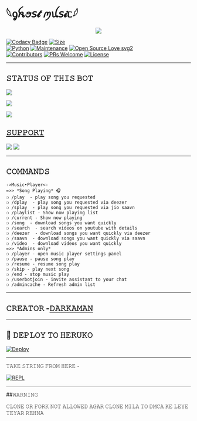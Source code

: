 # 𓆩ᧁꫝꪮ𝘴𝓽 ꪑꪊ𝘴𝓲ᥴ𓆪

<p align="center">
  <img src="https://telegra.ph/file/cc396d1100c438d716430.jpg">
</p>


[![Codacy Badge](https://api.codacy.com/project/badge/Grade/f7c51539e67b483bb8d7749acca51d3a)](https://app.codacy.com/gh/darkaman6/GHOST-MUSIC?utm_source=github.com&utm_medium=referral&utm_content=darkaman6/GHOST-MUSIC&utm_campaign=Badge_Grade_Settings)
[![Size](https://img.shields.io/github/repo-size/darkaman6/GHOST-MUSIC?style=flat-square&color=green)](https://github.com/darkaman6/GHOST-MUSIC/)   
[![Python](https://img.shields.io/badge/Python-v3.9-blue)](https://www.python.org/)
[![Maintenance](https://img.shields.io/badge/Maintained%3F-yes-green.svg)](https://github.com/darkaman6/GHOST-MUSIC/graphs/commit-activity)
[![Open Source Love svg2](https://badges.frapsoft.com/os/v2/open-source.svg?v=103)](https://github.com/darkaman6/GHOST-MUSIC)   
[![Contributors](https://img.shields.io/github/contributors/darkaman6/GHOST-MUSIC?style=flat-square&color=green)](https://github.com/darkaman6/GHOST-MUSIC/graphs/contributors)
[![PRs Welcome](https://img.shields.io/badge/PRs-welcome-brightgreen.svg?style=flat-square)](https://makeapullrequest.com)
[![License](https://img.shields.io/badge/License-AGPL-blue)](https://github.com/darkaman6/GHOST-MUSIC/blob/main/LICENSE)

----

## 𝚂𝚃𝙰𝚃𝚄𝚂 𝙾𝙵 𝚃𝙷𝙸𝚂 𝙱𝙾𝚃 
<p align="left"><a href="https://github.com/darkaman6/GHOST-MUSIC/network/members"><img src="https://img.shields.io/github/forks/darkaman6/GHOST-MUSIC?label=Forks&logoColor=Black&style=social"></a><p align="left"><a href="https://github.com/darkaman6/GHOST-MUSIC/stargazers"><img src="https://img.shields.io/github/stars/darkaman6/GHOST-MUSIC?logoColor=Blue&style=social"></a><p align="left"><a href="https://github.com/darkaman6/GHOST-MUSIC"></a><p align="left"><a href="https://github.com/darkaman6/GHOST-MUSIC?"><img src="https://img.shields.io/github/last-commit/darkaman6/GHOST-MUSIC?style=plastic"></

-------------------------------------------------

## 𝚂𝚄𝙿𝙿𝙾𝚁𝚃 
                          
<a href="https://t.me/darkamansupport"><img src="https://img.shields.io/badge/Join-SUPPORT%20GROUP-red.svg?logo=Telegram"></a> <a href="https://t.me/darkamanchannel"><img src="https://img.shields.io/badge/Join-SUPPORT%20CHANNEL-red.svg?logo=Telegram"></a>

-------------------------------------------------

## 𝙲𝙾𝙼𝙼𝙰𝙽𝙳𝚂
```
->Music•Player<-
=>> *Song Playing* 🎧 
❍ /play  - play song you requested
❍ /dplay  - play song you requested via deezer
❍ /splay  - play song you requested via jio saavn
❍ /playlist - Show now playing list
❍ /current - Show now playing
❍ /song  - download songs you want quickly
❍ /search  - search videos on youtube with details
❍ /deezer  - download songs you want quickly via deezer
❍ /saavn  - download songs you want quickly via saavn
❍ /video  - download videos you want quickly
=>> *Admins only*
❍ /player - open music player settings panel
❍ /pause - pause song play
❍ /resume - resume song play
❍ /skip - play next song
❍ /end - stop music play
❍ /userbotjoin - invite assistant to your chat
❍ /admincache - Refresh admin list

```
-------------------------------------------------
## 𝙲𝚁𝙴𝙰𝚃𝙾𝚁 -[𝙳𝙰𝚁𝙺𝙰𝙼𝙰𝙽](https://t.me/DARKAMAN)

-------------------------------------------------

## 🚀 𝙳𝙴𝙿𝙻𝙾𝚈 𝚃𝙾 𝙷𝙴𝚁𝚄𝙺𝙾

[![Deploy](https://www.herokucdn.com/deploy/button.svg)](https://dashboard.heroku.com/new?template=https%3A%2F%2Fgithub.com%2Fdarkaman6%2FGHOST-MUSIC)

-------------------------------------------------

𝚃𝙰𝙺𝙴 𝚂𝚃𝚁𝙸𝙽𝙶 𝙵𝚁𝙾𝙼 𝙷𝙴𝚁𝙴 - 

[![REPL](https://repl.it/badge/github/Darkaman5/GHOST-MUSIC)](https://replit.com/@darkaman5/GHOST-MUSIC)
    
--------------------------------------------------

##𝚆𝙰𝚁𝙽𝙸𝙽𝙶 

𝙲𝙻𝙾𝙽𝙴 𝙾𝚁 𝙵𝙾𝚁𝙺 𝙽𝙾𝚃 𝙰𝙻𝙻𝙾𝚆𝙴𝙳
𝙰𝙶𝙰𝚁 𝙲𝙻𝙾𝙽𝙴 𝙼𝙸𝙻𝙰 𝚃𝙾 𝙳𝙼𝙲𝙰 
𝙺𝙴 𝙻𝙴𝚈𝙴 𝚃𝙴𝚈𝙰𝚁 𝚁𝙴𝙷𝙽𝙰 
